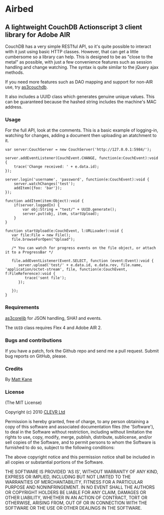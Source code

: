 # Airbed
## A lightweight CouchDB Actionscript 3 client library for Adobe AIR

CouchDB has a very simple RESTful API, so it's quite possible to interact with it just using basic HTTP classes. 
However, that can get a little cumbersome so a library can help. This is designed to be as "close to the metal" as possible, with just a few convenience features such as session handling and change watching. The syntax is quite similar to the jQuery ajax methods.

If you need more features such as DAO mapping and support for non-AIR use, try [as3couchdb](https://github.com/bustardcelly/as3couchdb).

It also includes a UUID class which generates genuine unique values. This can be guaranteed because the hashed string includes the machine's MAC address.

### Usage

For the full API, look at the comments. This is a basic example of logging-in, watching for changes, adding a document then uploading an atatchment to it.

    var server:CouchServer = new CouchServer('http://127.0.0.1:5984/');

    server.addEventListener(CouchEvent.CHANGE, function(e:CouchEvent):void {
        trace('Change received: ' + e.data.id);
    });
    
    server.login('username', 'password', function(e:CouchEvent):void {
        server.watchChanges('test');
        addItem({foo: 'bar'});
    });
    
    function addItem(item:Object):void {
        if(server.loggedIn) {
            var obj:String = "test/" + UUID.generate();
            server.put(obj, item, startUpload);
        }
    }

    function startUpload(e:CouchEvent, l:URLLoader):void {
       var file:File = new File();
       file.browseForOpen("Upload");
       
       /* You can watch for progress events on the file object, or attach it to a ProgressBar */
       
       file.addEventListener(Event.SELECT, function (event:Event):void {
          server.upload('test/' + e.data.id, e.data.rev, file.name, 'application/octet-stream', file, function(e:CouchEvent, f:FileReference):void {
             trace('sent file');
          });

       });
    }
 
### Requirements
[as3corelib](http://code.google.com/p/as3corelib/) for JSON handling, SHA1 and events.

The `UUID` class requires Flex 4 and Adobe AIR 2.

### Bugs and contributions
If you have a patch, fork the Github repo and send me a pull request. Submit bug reports on GitHub, please. 

### Credits

By [Matt Kane](https://github.com/ascorbic)

### License 

(The MIT License)

Copyright (c) 2010 [CLEVR Ltd](http://www.clevr.ltd.uk/)

Permission is hereby granted, free of charge, to any person obtaining
a copy of this software and associated documentation files (the
'Software'), to deal in the Software without restriction, including
without limitation the rights to use, copy, modify, merge, publish,
distribute, sublicense, and/or sell copies of the Software, and to
permit persons to whom the Software is furnished to do so, subject to
the following conditions:

The above copyright notice and this permission notice shall be
included in all copies or substantial portions of the Software.

THE SOFTWARE IS PROVIDED 'AS IS', WITHOUT WARRANTY OF ANY KIND,
EXPRESS OR IMPLIED, INCLUDING BUT NOT LIMITED TO THE WARRANTIES OF
MERCHANTABILITY, FITNESS FOR A PARTICULAR PURPOSE AND NONINFRINGEMENT.
IN NO EVENT SHALL THE AUTHORS OR COPYRIGHT HOLDERS BE LIABLE FOR ANY
CLAIM, DAMAGES OR OTHER LIABILITY, WHETHER IN AN ACTION OF CONTRACT,
TORT OR OTHERWISE, ARISING FROM, OUT OF OR IN CONNECTION WITH THE
SOFTWARE OR THE USE OR OTHER DEALINGS IN THE SOFTWARE.